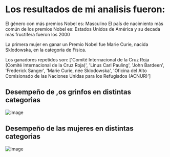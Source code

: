 # Los resultados de mi analisis fueron:

El género con más premios Nobel es: Masculino
El país de nacimiento más común de los premios Nobel es: Estados Unidos de América y su decada mas fructifera fueron los 2000

La primera mujer en ganar un Premio Nobel fue Marie Curie, nacida Sklodowska, en la categoría de Física.

Los ganadores repetidos son: ['Comité Internacional de la Cruz Roja (Comité Internacional de la Cruz Roja)', 'Linus Carl Pauling', 'John Bardeen', 'Frederick Sanger', 
'Marie Curie, née Sklodowska', 'Oficina del Alto Comisionado de las Naciones Unidas para los Refugiados (ACNUR)']

## Desempeño de ,os grinfos en distintas categorias 

![image](https://github.com/Cholico/Project-Visualizing-the-History-of-Nobel-Prize-Winners/assets/64911913/a7125ea2-852f-45c1-9291-965a7fd1d699)

## Desempeño de las mujeres en distintas categorias
![image](https://github.com/Cholico/Project-Visualizing-the-History-of-Nobel-Prize-Winners/assets/64911913/a599c723-d2b3-4db8-a766-19e4bee6152d)
